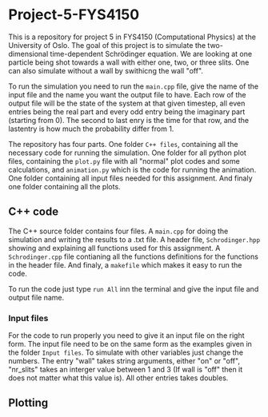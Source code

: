 # Project-5-FYS4150

This is a repository for project 5 in FYS4150 (Computational Physics) at the University of Oslo. The goal of this project is to simulate the two-dimensional time-dependent Schrödinger equation. We are looking at one particle being shot towards a wall with either one, two, or three slits. One can also simulate without a wall by swithicng the wall "off". 

To run the simulation you need to run the ```main.cpp``` file, give the name of the input file and the name you want the output file to have. Each row of the output file will be the state of the system at that given timestep, all even entries being the real part and every odd entry being the imaginary part (starting from 0). The second to last enry is the time for that row, and the lastentry is how much the probability differ from 1.

The repository has four parts. One folder ```C++ files```, containing all the necessary code for running the simulation. One folder for all python plot files, containing the ```plot.py``` file with all "normal" plot codes and some calculations, and ```animation.py``` which is the code for running the animation. One folder containing all input files needed for this assignment. And finaly one folder containing all the plots.

## C++ code

The C++ source folder contains four files. A ```main.cpp``` for doing the simulation and writing the results to a .txt file. A header file, ```Schrodinger.hpp``` showing and explaining all functions used for this assignment. A ```Schrodinger.cpp``` file contianing all the functions definitions for the functions in the header file. And finaly, a ```makefile``` which makes it easy to run the code.

To run the code just type ```run All``` inn the terminal and give the input file and output file name.

### Input files

For the code to run properly you need to give it an input file on the right form. The input file need to be on the same form as the examples given in the folder ```Input files```. To simulate with other variables just change the numbers. The entry "wall" takes string arguments, either "on" or "off", "nr_slits" takes an interger value between 1 and 3 (If wall is "off" then it does not matter what this value is). All other entries takes doubles.

## Plotting


